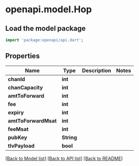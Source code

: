 # openapi.model.Hop

## Load the model package
```dart
import 'package:openapi/api.dart';
```

## Properties
Name | Type | Description | Notes
------------ | ------------- | ------------- | -------------
**chanId** | **int** |  | 
**chanCapacity** | **int** |  | 
**amtToForward** | **int** |  | 
**fee** | **int** |  | 
**expiry** | **int** |  | 
**amtToForwardMsat** | **int** |  | 
**feeMsat** | **int** |  | 
**pubKey** | **String** |  | 
**tlvPayload** | **bool** |  | 

[[Back to Model list]](../README.md#documentation-for-models) [[Back to API list]](../README.md#documentation-for-api-endpoints) [[Back to README]](../README.md)



